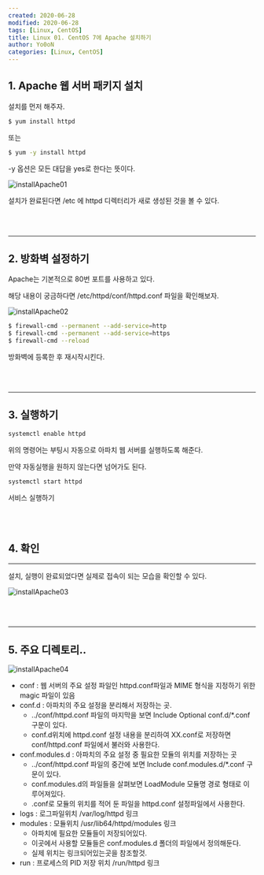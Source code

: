 ```yaml
---
created: 2020-06-28
modified: 2020-06-28
tags: [Linux, CentOS]
title: Linux 01. CentOS 7에 Apache 설치하기
author: Yo0oN
categories: [Linux, CentOS]
---
```


## 1. Apache 웹 서버 패키지 설치

설치를 먼저 해주자.
```bash
$ yum install httpd
```

또는

```bash
$ yum -y install httpd
```

-y 옵션은 모든 대답을 yes로 한다는 뜻이다.

![installApache01](https://user-images.githubusercontent.com/53729311/180647047-0c399c17-3301-408a-a19b-eede05565c58.jpg)

설치가 완료된다면 /etc 에 httpd 디렉터리가 새로 생성된 것을 볼 수 있다.

<br>
<br>
<hr>

## 2. 방화벽 설정하기

Apache는 기본적으로 80번 포트를 사용하고 있다.

해당 내용이 궁금하다면 /etc/httpd/conf/httpd.conf 파일을 확인해보자.

![installApache02](https://user-images.githubusercontent.com/53729311/180647048-aa04a27f-66a4-48c6-9c8e-db5a321e5214.jpg)

```bash
$ firewall-cmd --permanent --add-service=http
$ firewall-cmd --permanent --add-service=https
$ firewall-cmd --reload
```

방화벽에 등록한 후 재시작시킨다.

<br>
<br>
<hr>

## 3. 실행하기

```bash
systemctl enable httpd
```

위의 명령어는 부팅시 자동으로 아파치 웹 서버를 실행하도록 해준다.

만약 자동실행을 원하지 않는다면 넘어가도 된다.

```bash
systemctl start httpd
```

서비스 실행하기

<br>
<br>

## 4. 확인
<hr>

설치, 실행이 완료되었다면 실제로 접속이 되는 모습을 확인할 수 있다.

![installApache03](https://user-images.githubusercontent.com/53729311/180647050-1651208c-e02a-4956-80f8-9e7252e667ff.jpg)

<br>
<br>
<hr>

## 5. 주요 디렉토리..

![installApache04](https://user-images.githubusercontent.com/53729311/180647051-222f16f4-ce9a-4d7f-ba99-3c8848ee9261.png)

<ul>
  <li>conf : 웹 서버의 주요 설정 파일인 httpd.conf파일과 MIME 형식을 지정하기 위한 magic 파일이 있음</li>
  <li>conf.d : 아파치의 주요 설정을 분리해서 저장하는 곳.
    <ul>
      <li>../conf/httpd.conf 파일의 마지막을 보면 Include Optional conf.d/*.conf 구문이 있다.</li>
      <li>conf.d위치에 httpd.conf 설정 내용을 분리하여 XX.conf로 저장하면 conf/httpd.conf 파일에서 불러와 사용한다.</li>
    </ul>
  </li>
  <li>conf.modules.d : 아파치의 주요 설정 중 필요한 모듈의 위치를 저장하는 곳
    <ul>
      <li>../conf/httpd.conf 파일의 중간에 보면 Include conf.modules.d/*.conf 구문이 있다.</li>
      <li>conf.modules.d의 파일들을 살펴보면 LoadModule 모듈명 경로 형태로 이루어져있다.</li>
      <li>.conf로 모듈의 위치를 적어 둔 파일을 httpd.conf 설정파일에서 사용한다.</li>
    </ul>
  </li>
  <li>logs : 로그파일위치 /var/log/httpd 링크</li>
  <li>modules : 모듈위치 /usr/lib64/httpd/modules 링크
    <ul>
      <li>아파치에 필요한 모듈들이 저장되어있다.</li>
      <li>이곳에서 사용할 모듈들은 conf.modules.d 폴더의 파일에서 정의해둔다.</li>
      <li>실제 위치는 링크되어있는곳을 참조할것.</li>
    </ul>
  </li>
  <li>run : 프로세스의 PID 저장 위치 /run/httpd 링크</li>

